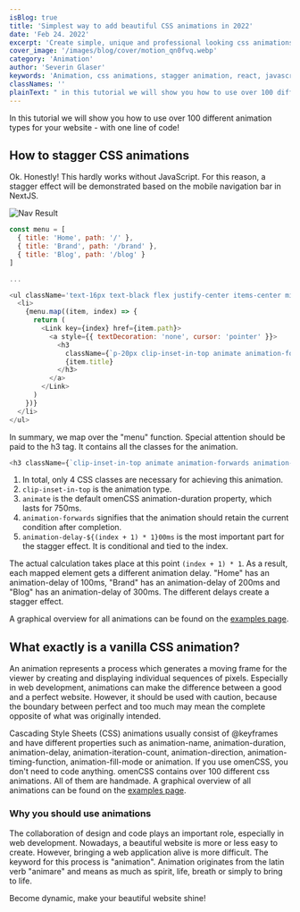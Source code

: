 ```yaml
---
isBlog: true
title: 'Simplest way to add beautiful CSS animations in 2022'
date: 'Feb 24. 2022'
excerpt: 'Create simple, unique and professional looking css animations for your website.'
cover_image: '/images/blog/cover/motion_qn0fvq.webp'
category: 'Animation'
author: 'Severin Glaser'
keywords: 'Animation, css animations, stagger animation, react, javascript'
classNames: ''
plainText: " in this tutorial we will show you how to use over 100 different animation types for your website - with one line of code! how to stagger css animations ok honestly! this hardly works without javascript for this reason a stagger effect will be demonstrated based on the mobile navigation bar in nextjs ! nav result images blog blogcontent mobile-nav edkd2s gif?style=centerme js const menu = title: 'home' path: ' ' title: 'brand' path: ' brand' title: 'blog' path: ' blog' ul classname='text-16px text-black flex justify-center items-center min-h-100per flex-col text-left' li menu map item index = return link key= index href= item path a style= textdecoration: 'none' cursor: 'pointer' h3 classname= p-20px clip-inset-in-top animate animation-forwards animation-delay- index + 1 1 00ms item title h3 a link li ul in summary we map over the menu function special attention should be paid to the h3 tag it contains all the classes for the animation js h3 classname= clip-inset-in-top animate animation-forwards animation-delay- index + 1 1 00ms item title h3 1 in total only 4 css classes are necessary for achieving this animation 2 clip-inset-in-top is the animation type 3 animate is the default omencss animation-duration property which lasts for 750ms 4 animation-forwards signifies that the animation should retain the current condition after completion 5 animation-delay- index + 1 1 00ms is the most important part for the stagger effect it is conditional and tied to the index the actual calculation takes place at this point index + 1 1 as a result each mapped element gets a different animation delay home has an animation-delay of 100ms brand has an animation-delay of 200ms and blog has an animation-delay of 300ms the different delays create a stagger effect a graphical overview for all animations can be found on the examples page docs animation example what exactly is a vanilla css animation? an animation represents a process which generates a moving frame for the viewer by creating and displaying individual sequences of pixels especially in web development animations can make the difference between a good and a perfect website however it should be used with caution because the boundary between perfect and too much may mean the complete opposite of what was originally intended cascading style sheets css animations usually consist of @keyframes and have different properties such as animation-name animation-duration animation-delay animation-iteration-count animation-direction animation-timing-function animation-fill-mode or animation if you use omencss you don't need to code anything omencss contains over 100 different css animations all of them are handmade a graphical overview of all animations can be found on the examples page docs animation example why you should use animations the collaboration of design and code plays an important role especially in web development nowadays a beautiful website is more or less easy to create however bringing a web application alive is more difficult the keyword for this process is animation animation originates from the latin verb animare and means as much as spirit life breath or simply to bring to life become dynamic make your beautiful website shine! "
---
```


In this tutorial we will show you how to use over 100 different animation types for your website - with one line of code!

## How to stagger CSS animations

Ok. Honestly! This hardly works without JavaScript. For this reason, a stagger effect will be demonstrated based on the mobile navigation bar in NextJS.

![Nav Result](/images/blog/blogcontent/mobile-nav_edkd2s.gif?style=centerme)

```js
const menu = [
  { title: 'Home', path: '/' },
  { title: 'Brand', path: '/brand' },
  { title: 'Blog', path: '/blog' }
]

...

<ul className='text-16px text-black flex justify-center items-center min-h-100per flex-col text-left'>
  <li>
    {menu.map((item, index) => {
      return (
        <Link key={index} href={item.path}>
          <a style={{ textDecoration: 'none', cursor: 'pointer' }}>
            <h3
              className={`p-20px clip-inset-in-top animate animation-forwards animation-delay-${(index + 1) * 1}00ms`}>
              {item.title}
            </h3>
          </a>
        </Link>
      )
    })}
  </li>
</ul>
```

In summary, we map over the "menu" function. Special attention should be paid to the h3 tag. It contains all the classes for the animation.

```js
<h3 className={`clip-inset-in-top animate animation-forwards animation-delay-${(index + 1) * 1}00ms`}>{item.title}</h3>
```

1. In total, only 4 CSS classes are necessary for achieving this animation.
2. `clip-inset-in-top` is the animation type.
3. `animate` is the default omenCSS animation-duration property, which lasts for 750ms.
4. `animation-forwards` signifies that the animation should retain the current condition after completion.
5. `animation-delay-${(index + 1) * 1}00ms` is the most important part for the stagger effect. It is conditional and tied to the index.

The actual calculation takes place at this point `(index + 1) * 1`. As a result, each mapped element gets a different animation delay. "Home" has an animation-delay of 100ms, "Brand" has an animation-delay of 200ms and "Blog" has an animation-delay of 300ms. The different delays create a stagger effect.

A graphical overview for all animations can be found on the [examples page](/examples/animation).

## What exactly is a vanilla CSS animation?

An animation represents a process which generates a moving frame for the viewer by creating and displaying individual sequences of pixels. Especially in web development, animations can make the difference between a good and a perfect website. However, it should be used with caution, because the boundary between perfect and too much may mean the complete opposite of what was originally intended.

Cascading Style Sheets (CSS) animations usually consist of @keyframes and have different properties such as animation-name, animation-duration, animation-delay, animation-iteration-count, animation-direction, animation-timing-function, animation-fill-mode or animation. If you use omenCSS, you don't need to code anything. omenCSS contains over 100 different css animations. All of them are handmade. A graphical overview of all animations can be found on the [examples page](/examples/animation).

### Why you should use animations

The collaboration of design and code plays an important role, especially in web development. Nowadays, a beautiful website is more or less easy to create. However, bringing a web application alive is more difficult. The keyword for this process is "animation". Animation originates from the latin verb "animare" and means as much as spirit, life, breath or simply to bring to life.

Become dynamic, make your beautiful website shine!
